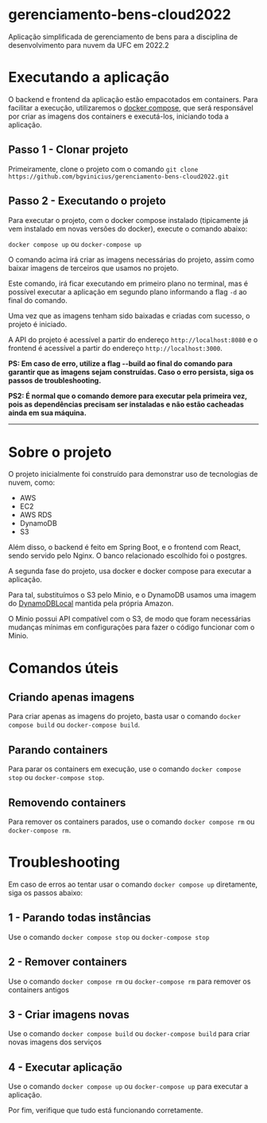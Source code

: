 # gerenciamento-bens-cloud2022
Aplicação simplificada de gerenciamento de bens para a disciplina de desenvolvimento para nuvem da UFC em 2022.2

# Executando a aplicação

O backend e frontend da aplicação estão empacotados em containers. Para facilitar a execução, utilizaremos o [docker compose](https://docs.docker.com/compose/), que será responsável por criar as imagens dos containers e executá-los, iniciando toda a aplicação.

## Passo 1 - Clonar projeto

Primeiramente, clone o projeto com o comando `git clone https://github.com/bgvinicius/gerenciamento-bens-cloud2022.git`

## Passo 2 - Executando o projeto

Para executar o projeto, com o docker compose instalado (tipicamente já vem instalado em novas versões do docker), execute o comando abaixo:

`docker compose up` ou `docker-compose up`

O comando acima irá criar as imagens necessárias do projeto, assim como baixar imagens de terceiros que usamos no projeto.

Este comando, irá ficar executando em primeiro plano no terminal, mas é possível executar a aplicação em segundo plano informando a flag `-d` ao final do comando.

Uma vez que as imagens tenham sido baixadas e criadas com sucesso, o projeto é iniciado.

A API do projeto é acessível a partir do endereço `http://localhost:8080` e o frontend é acessível a partir do endereço `http://localhost:3000`.

**PS: Em caso de erro, utilize a flag --build ao final do comando para garantir que as imagens sejam construídas. Caso o erro persista, siga os passos de troubleshooting.**

**PS2: É normal que o comando demore para executar pela primeira vez, pois as dependências precisam ser instaladas e não estão cacheadas ainda em sua máquina.**

---

# Sobre o projeto

O projeto inicialmente foi construído para demonstrar uso de tecnologias de nuvem, como:

- AWS
- EC2
- AWS RDS
- DynamoDB
- S3

Além disso, o backend é feito em Spring Boot, e o frontend com React, sendo servido pelo Nginx. O banco relacionado escolhido foi o postgres.

A segunda fase do projeto, usa docker e docker compose para executar a aplicação. 

Para tal, substituímos o S3 pelo Minio, e o DynamoDB usamos uma imagem do [DynamoDBLocal](https://docs.aws.amazon.com/amazondynamodb/latest/developerguide/DynamoDBLocal.html) mantida pela própria Amazon.

O Minio possui API compatível com o S3, de modo que foram necessárias mudanças mínimas em configurações para fazer o código funcionar com o Minio.


# Comandos úteis

## Criando apenas imagens 

Para criar apenas as imagens do projeto, basta usar o comando `docker compose build` ou `docker-compose build`.

## Parando containers

Para parar os containers em execução, use o comando `docker compose stop` ou `docker-compose stop`.

## Removendo containers

Para remover os containers parados, use o comando `docker compose rm` ou `docker-compose rm`.

# Troubleshooting

Em caso de erros ao tentar usar o comando `docker compose up` diretamente, siga os passos abaixo:

## 1 - Parando todas instâncias

Use o comando `docker compose stop` ou `docker-compose stop`

## 2 - Remover containers

Use o comando `docker compose rm` ou `docker-compose rm` para remover os containers antigos

## 3 - Criar imagens novas

Use o comando `docker compose build` ou `docker-compose build` para criar novas imagens dos serviços

## 4 - Executar aplicação

Use o comando `docker compose up` ou `docker-compose up` para executar a aplicação. 

Por fim, verifique que tudo está funcionando corretamente.

